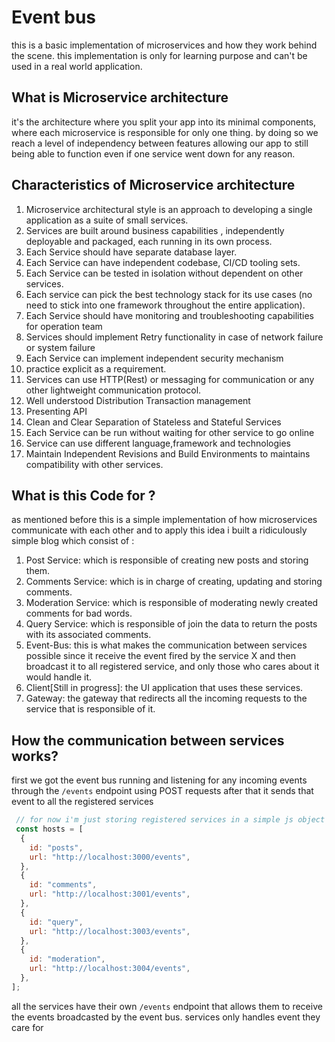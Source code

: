 # Event bus

 this is a basic implementation of microservices  and how they work behind the scene.
 this implementation is only for learning purpose and can't be used in a real world application.

## What is Microservice architecture

it's the architecture where you split your app into its minimal components, where each microservice is responsible for only one thing.
by doing so we reach a level of independency between features allowing our app to still being able to function even if one service went down for any reason.

## Characteristics of Microservice architecture

1. Microservice architectural style is an approach to developing a single application as a suite of small services.
2. Services are built around business capabilities , independently deployable and packaged, each running in its own process.
3. Each Service should have separate database layer.
4. Each Service can have independent codebase, CI/CD tooling sets.
5. Each Service can be tested in isolation without dependent on other services.
6. Each service can pick the best technology stack for its use cases (no need to stick into one framework throughout the entire application).
7. Each Service should have monitoring and troubleshooting capabilities for operation team
8. Services should implement Retry functionality in case of network failure or system failure
9. Each Service can implement independent security mechanism
10. practice explicit as a requirement.
11. Services can use HTTP(Rest) or messaging for communication or any other lightweight communication protocol.
12. Well understood Distribution Transaction management
13. Presenting API
14. Clean and Clear Separation of Stateless and Stateful Services
15. Each Service can be run without waiting for other service to go online
16. Service can use different language,framework and technologies
17. Maintain Independent Revisions and Build Environments to maintains compatibility with other services.

## What is this Code for ?

as mentioned before this is a simple implementation of how microservices communicate with each other and to apply this idea i built a ridiculously simple blog which consist of :

1. Post Service: which is responsible of creating new posts and storing them.
2. Comments Service: which is in charge of creating, updating and storing comments.
3. Moderation Service: which is responsible of moderating newly created comments for bad words.
4. Query Service: which is responsible of join the data to return the posts with its associated comments.
5. Event-Bus: this is what makes the communication between services possible since it receive the event fired by the service X and then broadcast it to all registered service, and only those who cares about it would handle it.
6. Client[Still in progress]: the UI application that uses these services.
7. Gateway: the gateway that redirects all the incoming requests to the service that is responsible of it.

## How the communication between services works?

first we got the event bus running and listening for any incoming events through the ```/events``` endpoint using POST requests after that it sends that event to all the registered services

```js
 // for now i'm just storing registered services in a simple js object for simplicity
 const hosts = [
  {
    id: "posts",
    url: "http://localhost:3000/events",
  },
  {
    id: "comments",
    url: "http://localhost:3001/events",
  },
  {
    id: "query",
    url: "http://localhost:3003/events",
  },
  {
    id: "moderation",
    url: "http://localhost:3004/events",
  },
];
```

all the services have their own ```/events``` endpoint that allows them to receive the events broadcasted by the event  bus.
services only handles event they care for
